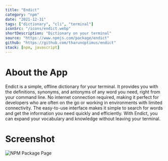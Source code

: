 ```yaml
---
title: "Endict"
category: "npm"
date: "2021-12-31"
tags: ["dictionary", "cli", "terminal"]
iconSrc: "/icons/endict.webp"
shortDescription: "Dictionary on your terminal"
source: "https://www.npmjs.com/package/endict"
github: "https://github.com/tharunoptimus/endict"
stack: [npm, javascript]
---
```


# About the App

Endict is a simple, offline dictionary for your terminal. It provides you with the definitions, synonyms, and antonyms of any word you need, right from your command line. No internet connection required, making it perfect for developers who are often on the go or working in environments with limited connectivity. The easy-to-use interface makes it simple to search for words and get the information you need quickly and efficiently. With Endict, you can expand your vocabulary and knowledge without leaving your terminal.

# Screenshot

![NPM Package Page](/screenshots/endict.webp)

